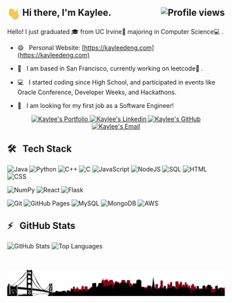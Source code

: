 
<h2>
	<img align="center" src="img/wave.gif" width="30px"> Hi there, I'm Kaylee. <img align="right" src="https://gpvc.arturio.dev/bikaylee" alt="Profile views">
</h2>
  
Hello! I just graduated 🎓  from UC Irvine🏫  majoring in Computer Science💻 . 

- 😄 &nbsp; Personal Website: [https://kayleedeng.com](https://kayleedeng.com)
- 🌉 &nbsp; I am based in San Francisco, currently working on leetcode🌱 .
- 💻 &nbsp; I started coding since High School, and participated in events like Oracle Conference, Developer Weeks, and Hackathons. 


- 🔭 &nbsp; I am looking for my first job as a Software Engineer! 

<p align="center" >
<a href="https://kayleedeng.com/">
  <img alt="Kaylee's Portfolio" width="30px" src="https://cdn.jsdelivr.net/npm/simple-icons@v3/icons/googlechrome.svg" />
</a>
<a href="https://www.linkedin.com/in/bixia-d-880753122/">
  <img alt="Kaylee's Linkedin" width="30px" src="https://cdn.jsdelivr.net/npm/simple-icons@v3/icons/linkedin.svg" />
</a>
<a href="https://github.com/bikaylee">
  <img alt="Kaylee's GitHub" width="30px" src="https://cdn.jsdelivr.net/npm/simple-icons@v3/icons/github.svg" />
</a>
<a href="mailto:bixiadd@gmail.com">
  <img  alt="Kaylee's Email" width="30px" src="https://cdn.jsdelivr.net/npm/simple-icons@v3/icons/gmail.svg" />
</a>
</p>

## 🛠 &nbsp; Tech Stack

![Java](https://img.shields.io/badge/Java-%23007396.svg?logo=java&logoColor=white)
![Python](https://img.shields.io/badge/Python%20-%2314354C.svg?logo=python&logoColor=white)
![C++](https://img.shields.io/badge/C++%20-%2300599C.svg?logo=c%2B%2B&logoColor=white)
![C](https://img.shields.io/badge/C%20-%232370ED.svg?logo=c&logoColor=white)
![JavaScript](https://img.shields.io/badge/JavaScript%20-%23F7DF1E.svg?logo=javascript&logoColor=black)
![NodeJS](https://img.shields.io/badge/Node.js%20-%2343853D.svg?logo=node.js&logoColor=white)
![SQL](https://img.shields.io/badge/SQL%20-%23025E8C.svg?logo=amazon-dynamodb&logoColor=white)
![HTML](https://img.shields.io/badge/HTML%20-%23E34F26.svg?logo=html5&logoColor=white)
![CSS](https://img.shields.io/badge/CSS%20-%231572B6.svg?logo=css3&logoColor=white)


![NumPy](https://img.shields.io/badge/Numpy%20-%23013243.svg?logo=numpy)
![React](https://img.shields.io/badge/React%20-%2320232a.svg?logo=react)
![Flask](https://img.shields.io/badge/Flask-flask.svg?logo=flask&color=black)


![Git](https://img.shields.io/badge/Git-git.svg?logo=Git&color=white)
![GitHub Pages](https://img.shields.io/badge/GitHub%20Pages-%23327FC7.svg?logo=github&logoColor=white)
![MySQL](https://img.shields.io/badge/MySQL-%2300f.svg?logo=mysql&logoColor=white)
![MongoDB](https://img.shields.io/badge/MongoDB-%234ea94b.svg?logo=mongodb&logoColor=white)
![AWS](https://img.shields.io/badge/Amazon%20AWS-amazonaws.svg?logo=Amazon+AWS&color=red)


## ⚡️ &nbsp; GitHub Stats

![GitHub Stats](https://github-readme-stats.vercel.app/api?username=bikaylee&show_icons=true&include_all_commits=true&hide_border=true&theme=graywhite)
![Top Languages](https://github-readme-stats.vercel.app/api/top-langs/?username=bikaylee&layout=compact&hide_border=true&theme=graywhite)
	
	
<br/>

![footer](/img/sf.png)
	
	
	
<!--
## 📫 &nbsp; Get in Touch
### Hi there 👋

Here is Kaylee. 🔭 I’m currently doing leetcode.

### 🖥 Personal Website:
[kayleedeng.com](https://kayleedeng.com)


### 📫 How to reach me:
[bixiadd@gmail.com](mailto:bixiadd@gmail.com)


**bikaylee/bikaylee** is a ✨ _special_ ✨ repository because its `README.md` (this file) appears on your GitHub profile.

Here are some ideas to get you started:

- 🔭 I’m currently working on ...
- 🌱 I’m currently learning ...
- 👯 I’m looking to collaborate on ...
- 🤔 I’m looking for help with ...
- 💬 Ask me about ...
- 📫 How to reach me: ...
- 😄 Pronouns: ...
- ⚡ Fun fact: ...
-->
